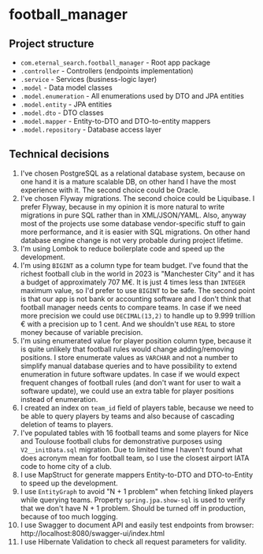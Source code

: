 # football_manager

## Project structure

- `com.eternal_search.football_manager` - Root app package
- `.controller` - Controllers (endpoints implementation)
- `.service` - Services (business-logic layer)
- `.model` - Data model classes
- `.model.enumeration` - All enumerations used by DTO and JPA entities
- `.model.entity` - JPA entities
- `.model.dto` - DTO classes
- `.model.mapper` - Entity-to-DTO and DTO-to-entity mappers
- `.model.repository` - Database access layer

## Technical decisions

1. I've chosen PostgreSQL as a relational database system, because on one hand
   it is a mature scalable DB, on other hand I have the most experience with it.
   The second choice could be Oracle.
2. I've chosen Flyway migrations. The second choice could be Liquibase. I prefer
   Flyway, because in my opinion it is more natural to write migrations in pure SQL
   rather than in XML/JSON/YAML. Also, anyway most of the projects use some 
   database vendor-specific stuff to gain more performance,
   and it is easier with SQL migrations. On other hand
   database engine change is not very probable during project lifetime.
3. I'm using Lombok to reduce boilerplate code and speed up the development.
4. I'm using `BIGINT` as a column type for team budget. I've found that the richest
   football club in the world in 2023 is "Manchester City" and it has a budget of
   approximately 707 M€. It is just 4 times less than `INTEGER` maximum value, so
   I'd prefer to use `BIGINT` to be safe. The second point is that our app is not
   bank or accounting software and I don't think that football manager needs
   cents to compare teams. In case if we need more precision we could use 
   `DECIMAL(13,2)` to handle up to 9.999 trillion € with a precision up to 1 cent.
   And we shouldn't use `REAL` to store money because of variable precision.
5. I'm using enumerated value for player position column type, because it is
   quite unlikely that football rules would change adding/removing positions.
   I store enumerate values as `VARCHAR` and not a number to
   simplify manual database queries and to have possibility to extend enumeration
   in future software updates. In case if we would expect frequent changes of
   football rules (and don't want for user to wait a software update), we could
   use an extra table for player positions instead of enumeration.
6. I created an index on `team_id` field of players table, because we need to
   be able to query players by teams and also because of cascading deletion
   of teams to players.
7. I've populated tables with 16 football teams and some players for Nice and 
   Toulouse football clubs for demonstrative purposes using `V2__initData.sql` 
   migration. Due to limited time I haven't found what does acronym mean for
   football team, so I use the closest airport IATA code to home city of a club.
8. I use MapStruct for generate mappers Entity-to-DTO and DTO-to-Entity to speed up
   the development.
9. I use `EntityGraph` to avoid "N + 1 problem" when fetching linked players while 
   querying teams. Property `spring.jpa.show-sql` is used to verify that we
   don't have N + 1 problem. Should be turned off in production, because of
   too much logging.
10. I use Swagger to document API and easily test endpoints from browser:
    http://localhost:8080/swagger-ui/index.html
11. I use Hibernate Validation to check all request parameters for validity.
